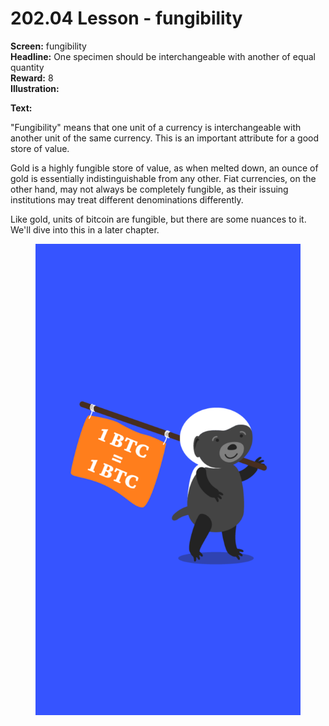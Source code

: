 # 202.04 Lesson - fungibility

**Screen:** fungibility\
**Headline:** One specimen should be interchangeable with another of equal quantity\
**Reward:** 8\
**Illustration:**

**Text:**

"Fungibility" means that one unit of a currency is interchangeable with another unit of the same currency. This is an important attribute for a good store of value.

Gold is a highly fungible store of value, as when melted down, an ounce of gold is essentially indistinguishable from any other. Fiat currencies, on the other hand, may not always be completely fungible, as their issuing institutions may treat different denominations differently.

Like gold, units of bitcoin are fungible, but there are some nuances to it. We'll dive into this in a later chapter.

<figure><img src="../.gitbook/assets/202-04.png" alt=""><figcaption></figcaption></figure>
